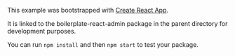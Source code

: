 This example was bootstrapped with [Create React App](https://github.com/facebook/create-react-app).

It is linked to the boilerplate-react-admin package in the parent directory for development purposes.

You can run `npm install` and then `npm start` to test your package.
